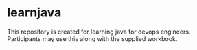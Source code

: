 # learnjava
This repository is created for learning java for devops engineers. Participants may use this along with the supplied workbook.
